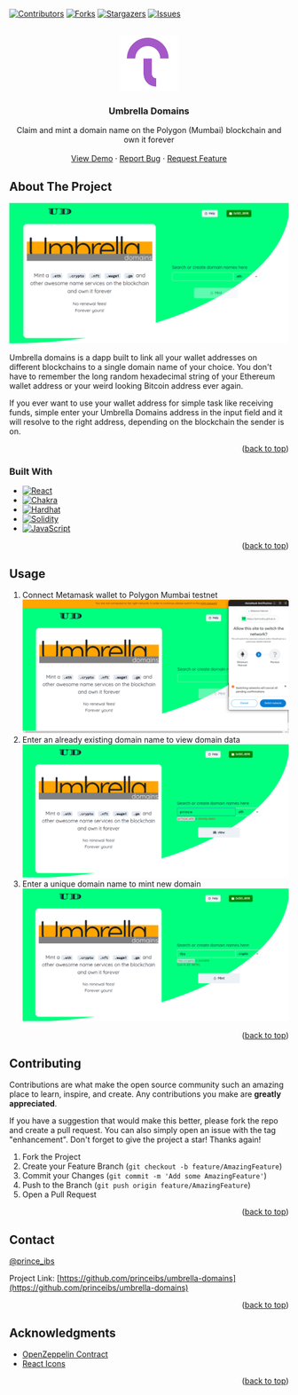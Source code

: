 <!-- Improved compatibility of back to top link: See: https://github.com/princeibs/umbrella-domains/pull/73 -->
<a name="readme-top"></a>
<!--
*** Thanks for checking out the umbrella-domains. If you have a suggestion
*** that would make this better, please fork the repo and create a pull request
*** or simply open an issue with the tag "enhancement".
*** Don't forget to give the project a star!
*** Thanks again! Now go create something AMAZING! :D
-->



<!-- PROJECT SHIELDS -->
<!--
*** I'm using markdown "reference style" links for readability.
*** Reference links are enclosed in brackets [ ] instead of parentheses ( ).
*** See the bottom of this document for the declaration of the reference variables
*** for contributors-url, forks-url, etc. This is an optional, concise syntax you may use.
*** https://www.markdownguide.org/basic-syntax/#reference-style-links
-->
[![Contributors][contributors-shield]][contributors-url]
[![Forks][forks-shield]][forks-url]
[![Stargazers][stars-shield]][stars-url]
[![Issues][issues-shield]][issues-url]



<!-- PROJECT LOGO -->
<br />
<div align="center">
  <a href="https://github.com/princeibs/umbrella-domains">
    <img src="src/asset/logo.png" alt="Logo" width="" height="100">
  </a>

  <h3 align="center">Umbrella Domains</h3>

  <p align="center">
    Claim and mint a domain name on the Polygon (Mumbai) blockchain and own it forever
    <br />
    <br />
    <a href="https://princeibs.github.io/umbrella-domains">View Demo</a>
    ·
    <a href="https://github.com/princeibs/umbrella-domains/issues">Report Bug</a>
    ·
    <a href="https://github.com/princeibs/umbrella-domains/issues">Request Feature</a>
  </p>
</div>

<!-- ABOUT THE PROJECT -->
## About The Project

[![Umbrella Domains screen shot][screenshot-0]](https://princeibs.github.io/umbrella-domains)

Umbrella domains is a dapp built to link all your wallet addresses on different blockchains to a single domain name of your choice. You don't have to remember the long random hexadecimal string of your Ethereum wallet address or your weird looking Bitcoin address ever again.

If you ever want to use your wallet address for simple task like receiving funds, simple enter your Umbrella Domains address in the input field and it will resolve to the right address, depending on the blockchain the sender is on.

<p align="right">(<a href="#readme-top">back to top</a>)</p>



### Built With

* [![React][React.js]][react-url]
* [![Chakra][Chakra-ui]][chakra-ui-url]
* [![Hardhat][Hardhat]][hardhat-url]
* [![Solidity][Solidity]][solidity-url]
* [![JavaScript][JavaScript]][javascript-url]

<p align="right">(<a href="#readme-top">back to top</a>)</p>


<!-- USAGE EXAMPLES -->
## Usage
1. Connect Metamask wallet to Polygon Mumbai testnet
![Screenshot][screenshot-1]
2. Enter an already existing domain name to view domain data
![Screenshot][screenshot-2]
3. Enter a unique domain name to mint new domain
![Screenshot][screenshot-3]

<p align="right">(<a href="#readme-top">back to top</a>)</p>



<!-- CONTRIBUTING -->
## Contributing

Contributions are what make the open source community such an amazing place to learn, inspire, and create. Any contributions you make are **greatly appreciated**.

If you have a suggestion that would make this better, please fork the repo and create a pull request. You can also simply open an issue with the tag "enhancement".
Don't forget to give the project a star! Thanks again!

1. Fork the Project
2. Create your Feature Branch (`git checkout -b feature/AmazingFeature`)
3. Commit your Changes (`git commit -m 'Add some AmazingFeature'`)
4. Push to the Branch (`git push origin feature/AmazingFeature`)
5. Open a Pull Request

<p align="right">(<a href="#readme-top">back to top</a>)</p>



<!-- CONTACT -->
## Contact

[@prince_ibs](https://twitter.com/prince_ibs)

Project Link: [https://github.com/princeibs/umbrella-domains](https://github.com/princeibs/umbrella-domains)

<p align="right">(<a href="#readme-top">back to top</a>)</p>



<!-- ACKNOWLEDGMENTS -->
## Acknowledgments
* [OpenZeppelin Contract](https://openzeppelin.com)
* [React Icons](https://react-icons.github.io)


<p align="right">(<a href="#readme-top">back to top</a>)</p>



<!-- MARKDOWN LINKS & IMAGES -->
<!-- https://www.markdownguide.org/basic-syntax/#reference-style-links -->
[contributors-shield]: https://img.shields.io/github/contributors/princeibs/umbrella-domains.svg?style=for-the-badge
[contributors-url]: https://github.com/princeibs/umbrella-domains/graphs/contributors
[forks-shield]: https://img.shields.io/github/forks/princeibs/umbrella-domains.svg?style=for-the-badge
[forks-url]: https://github.com/princeibs/umbrella-domains/network/members
[stars-shield]: https://img.shields.io/github/stars/princeibs/umbrella-domains.svg?style=for-the-badge
[stars-url]: https://github.com/princeibs/umbrella-domains/stargazers
[issues-shield]: https://img.shields.io/github/issues/princeibs/umbrella-domains.svg?style=for-the-badge
[issues-url]: https://github.com/princeibs/umbrella-domains/issues

[screenshot-0]: screenshots/0-landing_page.png
[screenshot-2]: screenshots/1-name_not_available.png
[screenshot-3]: screenshots/2-name_is_available.png
[screenshot-1]: screenshots/3-switch_network.png

[React.js]: https://img.shields.io/badge/React-20232A?style=for-the-badge&logo=react&logoColor=61DAFB
[React-url]: https://reactjs.org/
[Chakra-ui]: https://img.shields.io/badge/Chakra-319795?style=for-the-badge&logo=chakraui&logoColor=white
[chakra-ui-url]: https://chakra-ui.com/
[Hardhat]: https://img.shields.io/badge/Hardhat-fff100?style=for-the-badge&logo=ethereum&logoColor=black
[hardhat-url]: https://hardhat/org
[Solidity]: https://img.shields.io/badge/Solidity-65afff?style=for-the-badge&logo=solidity&logoColor=black
[solidity-url]: https://docs.soliditylang.org
[JavaScript]: https://img.shields.io/badge/JavaScript-yellow?style=for-the-badge&logo=javascript&logoColor=black
[javascript-url]: https://developer.mozilla.org/en-US/docs/Web/JavaScript

